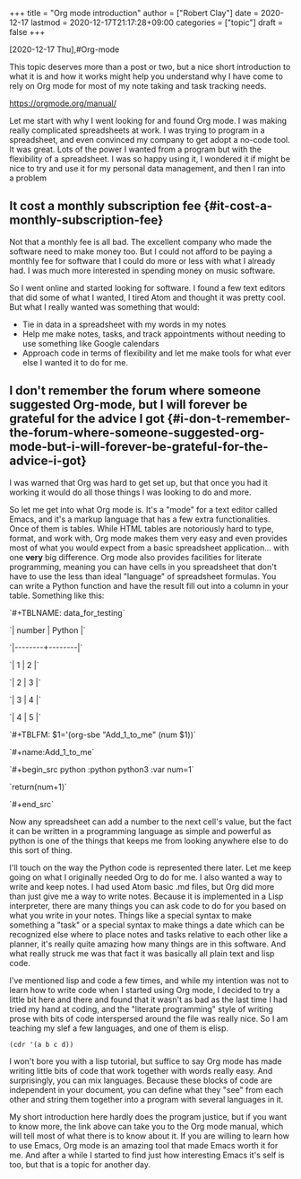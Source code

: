 +++
title = "Org mode introduction"
author = ["Robert Clay"]
date = 2020-12-17
lastmod = 2020-12-17T21:17:28+09:00
categories = ["topic"]
draft = false
+++

<span class="timestamp-wrapper"><span class="timestamp">[2020-12-17 Thu]</span></span>,#Org-mode

  This topic deserves more than a post or two, but a nice short introduction to
what it is and how it works might help you understand why I have come to rely
on Org mode for most of my note taking and task tracking needs.

<https://orgmode.org/manual/>

  Let me start with why I went looking for and found Org mode. I was making
really complicated spreadsheets at work. I was trying to program in a
spreadsheet, and even convinced my company to get adopt a no-code tool. It was
great. Lots of the power I wanted from a program but with the flexibility of a
spreadsheet. I was so happy using it, I wondered it if might be nice to try
and use it for my personal data management, and then I ran into a problem


## It cost a monthly subscription fee {#it-cost-a-monthly-subscription-fee}

Not that a monthly fee is all bad. The excellent company who made the
software need to make money too. But I could not afford to be paying a
monthly fee for software that I could do more or less with what I
already had. I was much more interested in spending money on music
software.

So I went online and started looking for software. I found a few text
editors that did some of what I wanted, I tired Atom and thought it was
pretty cool. But what I really wanted was something that would:

-   Tie in data in a spreadsheet with my words in my notes
-   Help me make notes, tasks, and track appointments without needing to use
    something like Google calendars
-   Approach code in terms of flexibility and let me make tools for what ever
    else I wanted it to do for me.


## I don't remember the forum where someone suggested Org-mode, but I will forever be grateful for the advice I got {#i-don-t-remember-the-forum-where-someone-suggested-org-mode-but-i-will-forever-be-grateful-for-the-advice-i-got}

I was warned that Org was hard to get set up, but that once you had it
working it would do all those things I was looking to do and more.

So let me get into what Org mode is. It's a "mode" for a  text editor
called Emacs, and it's a markup language that has a few extra
functionalities. Once of them is tables. While HTML tables are notoriously
hard to type, format, and work with, Org mode makes them very easy and even
provides most of what you would expect from a basic spreadsheet
application... with one ****very**** big difference. Org mode also provides
facilities for literate programming, meaning you can have cells in you
spreadsheet that don't have to use the less than ideal "language" of
spreadsheet formulas. You can write a Python function and have the result
fill out into a column in your table. Something like this:

\`#+TBLNAME: data\_for\_testing\`

\`| number | Python |\`

\`|--------+--------|\`

\`|      1 |      2 |\`

\`|      2 |      3 |\`

\`|      3 |      4 |\`

\`|      4 |      5 |\`

\`#+TBLFM: $1='(org-sbe "Add\_1\_to\_me" (num $1))\`

\`#+name:Add\_1\_to\_me\`

\`#+begin\_src python :python python3 :var num=1\`

\`return(num+1)\`

\`#+end\_src\`

Now any spreadsheet can add a number to the next cell's value, but the fact
it can be written in a programming language as simple and powerful as
python is one of the things that keeps me from looking anywhere else to do
this sort of thing.

I'll touch on the way the Python code is represented there later. Let me
keep going on what I originally needed Org to do for me. I also wanted a
way to write and keep notes. I had used Atom basic .md files, but Org did
more than just give me a way to write notes. Because it is implemented in a
Lisp interpreter, there are many things you can ask code to do for you
based on what you write in your notes. Things like a special syntax to make
something a "task" or a special syntax to make things a date which can be
recognized else where to place notes and tasks relative to each other like
a planner, it's really quite amazing how many things are in this software.
And what really struck me was that fact it was basically all plain text
and lisp code.

I've mentioned lisp and code a few times, and while my intention was not to
learn how to write code when I started using Org mode, I decided to try a
little bit here and there and found that it wasn't as bad as the last time
I had tried my hand at coding, and the "literate programming" style of
writing prose with bits of code interspersed around the file was really
nice. So I am teaching my slef a few languages, and one of them is elisp.

<a id="code-snippet--exmaple-code"></a>
```elisp
(cdr '(a b c d))
```

I won't bore you with a lisp tutorial, but suffice to say Org mode has made
writing little bits of code that work together with words really easy. And
surprisingly, you can mix languages. Because these blocks of code are
independent in your document, you can define what they "see" from each other
and string them together into a program with several languages in it.

My short introduction here hardly does the program justice, but if you want
to know more, the link above can take you to the Org mode manual, which will
tell most of what there is to know about it. If you are willing to learn how
to use Emacs, Org mode is an amazing tool that made Emacs worth it for me.
And after a while I started to find just how interesting Emacs it's self is
too, but that is a topic for another day.
